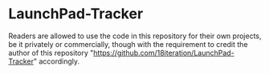 # LaunchPad-Tracker
Readers are allowed to use the code in this repository for their own projects, be it privately or commercially, though with the requirement to credit the author of this repository "https://github.com/18iteration/LaunchPad-Tracker" accordingly.
